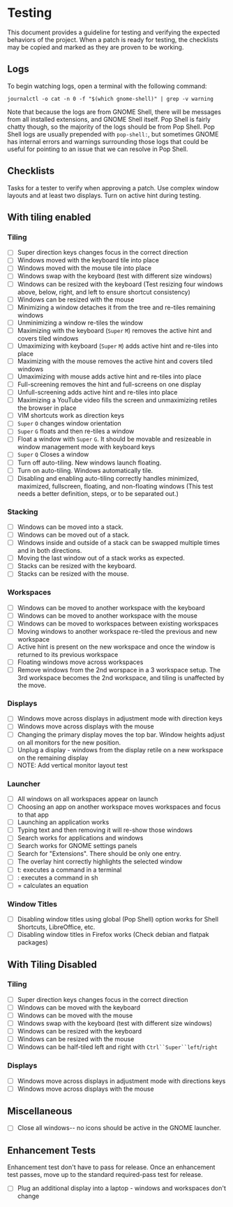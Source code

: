 # Testing

This document provides a guideline for testing and verifying the expected behaviors of the project. When a patch is ready for testing, the checklists may be copied and marked as they are proven to be working.

## Logs

To begin watching logs, open a terminal with the following command:

```
journalctl -o cat -n 0 -f "$(which gnome-shell)" | grep -v warning
```

Note that because the logs are from GNOME Shell, there will be messages from all installed extensions, and GNOME Shell itself. Pop Shell is fairly chatty though, so the majority of the logs should be from Pop Shell. Pop Shell logs are usually prepended with `pop-shell:`, but sometimes GNOME has internal errors and warnings surrounding those logs that could be useful for pointing to an issue that we can resolve in Pop Shell.

## Checklists

Tasks for a tester to verify when approving a patch. Use complex window layouts and at least two displays. Turn on active hint during testing.

## With tiling enabled

### Tiling

- [ ] Super direction keys changes focus in the correct direction
- [ ] Windows moved with the keyboard tile into place
- [ ] Windows moved with the mouse tile into place
- [ ] Windows swap with the keyboard (test with different size windows)
- [ ] Windows can be resized with the keyboard (Test resizing four windows above, below, right, and left to ensure shortcut consistency)
- [ ] Windows can be resized with the mouse
- [ ] Minimizing a window detaches it from the tree and re-tiles remaining windows
- [ ] Unminimizing a window re-tiles the window
- [ ] Maximizing with the keyboard (`Super` `M`) removes the active hint and covers tiled windows
- [ ] Umaximizing with keyboard (`Super` `M`) adds active hint and re-tiles into place
- [ ] Maximizing with the mouse removes the active hint and covers tiled windows
- [ ] Umaximizing with mouse adds active hint and re-tiles into place
- [ ] Full-screening removes the hint and full-screens on one display 
- [ ] Unfull-screening adds active hint and re-tiles into place
- [ ] Maximizing a YouTube video fills the screen and unmaximizing retiles the browser in place
- [ ] VIM shortcuts work as direction keys
- [ ] `Super` `O` changes window orientation
- [ ] `Super` `G` floats and then re-tiles a window
- [ ] Float a window with `Super` `G`. It should be movable and resizeable in window management mode with keyboard keys
- [ ] `Super` `Q` Closes a window
- [ ] Turn off auto-tiling. New windows launch floating.
- [ ] Turn on auto-tiling. Windows automatically tile.
- [ ] Disabling and enabling auto-tiling correctly handles minimized, maximized, fullscreen, floating, and non-floating windows (This test needs a better definition, steps, or to be separated out.)

### Stacking
- [ ] Windows can be moved into a stack.
- [ ] Windows can be moved out of a stack.
- [ ] Windows inside and outside of a stack can be swapped multiple times and in both directions.
- [ ] Moving the last window out of a stack works as expected.
- [ ] Stacks can be resized with the keyboard.
- [ ] Stacks can be resized with the mouse.

### Workspaces

- [ ] Windows can be moved to another workspace with the keyboard
- [ ] Windows can be moved to another workspace with the mouse
- [ ] Windows can be moved to workspaces between existing workspaces
- [ ] Moving windows to another workspace re-tiled the previous and new workspace
- [ ] Active hint is present on the new workspace and once the window is returned to its previous workspace
- [ ] Floating windows move across workspaces
- [ ] Remove windows from the 2nd worspace in a 3 workspace setup. The 3rd workspace becomes the 2nd workspace, and tiling is unaffected by the move.

### Displays

- [ ] Windows move across displays in adjustment mode with direction keys
- [ ] Windows move across displays with the mouse
- [ ] Changing the primary display moves the top bar. Window heights adjust on all monitors for the new position.
- [ ] Unplug a display - windows from the display retile on a new workspace on the remaining display
- [ ] NOTE: Add vertical monitor layout test

### Launcher

- [ ] All windows on all workspaces appear on launch
- [ ] Choosing an app on another workspace moves workspaces and focus to that app
- [ ] Launching an application works
- [ ] Typing text and then removing it will re-show those windows
- [ ] Search works for applications and windows
- [ ] Search works for GNOME settings panels
- [ ] Search for "Extensions". There should be only one entry.
- [ ] The overlay hint correctly highlights the selected window
- [ ] t: executes a command in a terminal
- [ ] : executes a command in sh
- [ ] = calculates an equation

### Window Titles

- [ ] Disabling window titles using global (Pop Shell) option works for Shell Shortcuts, LibreOffice, etc.
- [ ] Disabling window titles in Firefox works (Check debian and flatpak packages)

## With Tiling Disabled

### Tiling

- [ ] Super direction keys changes focus in the correct direction
- [ ] Windows can be moved with the keyboard
- [ ] Windows can be moved with the mouse
- [ ] Windows swap with the keyboard (test with different size windows)
- [ ] Windows can be resized with the keyboard
- [ ] Windows can be resized with the mouse
- [ ] Windows can be half-tiled left and right with `Ctrl``Super``left`/`right`

### Displays

- [ ] Windows move across displays in adjustment mode with directions keys
- [ ] Windows move across displays with the mouse

## Miscellaneous

- [ ] Close all windows-- no icons should be active in the GNOME launcher.

## Enhancement Tests

Enhancement test don't have to pass for release. Once an enhancement test passes, move up to the standard required-pass test for release.

- [ ] Plug an additional display into a laptop - windows and workspaces don't change
